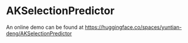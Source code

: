 # AKSelectionPredictor

An online demo can be found at https://huggingface.co/spaces/yuntian-deng/AKSelectionPredictor
